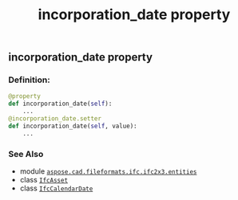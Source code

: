 ﻿---
title: incorporation_date property
second_title: Aspose.CAD for Python via .NET API References
description: 
type: docs
weight: 110
url: /python-net/aspose.cad.fileformats.ifc.ifc2x3.entities/ifcasset/incorporation_date/
is_root: false
---

## incorporation_date property

### Definition:
```python
@property
def incorporation_date(self):
    ...
@incorporation_date.setter
def incorporation_date(self, value):
    ...
```

### See Also
* module [`aspose.cad.fileformats.ifc.ifc2x3.entities`](../../)
* class [`IfcAsset`](/cad/python-net/aspose.cad.fileformats.ifc.ifc2x3.entities/ifcasset)
* class [`IfcCalendarDate`](/cad/python-net/aspose.cad.fileformats.ifc.ifc2x3.entities/ifccalendardate)
